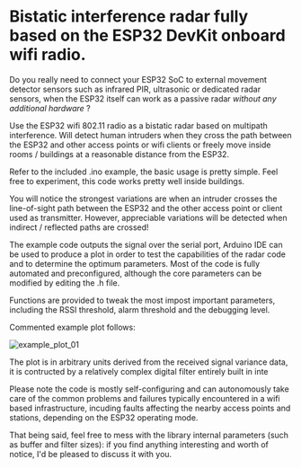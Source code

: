# Bistatic interference radar fully based on the ESP32 DevKit onboard wifi radio.

Do you really need to connect your ESP32 SoC to external movement detector sensors such as infrared PIR, ultrasonic or dedicated radar sensors, when the ESP32 itself can work as a passive radar *without any additional hardware* ?


Use the ESP32 wifi 802.11 radio as a bistatic radar based on multipath interference. Will detect human intruders when they cross the path between the ESP32 and other access points or wifi clients or freely move inside rooms / buildings at a reasonable distance from the ESP32.

Refer to the included .ino example, the basic usage is pretty simple. Feel free to experiment, this code works pretty well inside buildings. 

You will notice the strongest variations are when an intruder crosses the line-of-sight path between the ESP32 and the other access point or client used as transmitter. However, appreciable variations will be detected when indirect / reflected paths are crossed!

The example code outputs the signal over the serial port, Arduino IDE can be used to produce a plot in order to test the capabilities of the radar code and to 
determine the optimum parameters. 
Most of the code is fully automated and preconfigured, although the core parameters can be modified by editing the .h file. 

Functions are provided to tweak the most impost important parameters, including the RSSI threshold, alarm threshold and the debugging level. 

Commented example plot follows:

![example_plot_01](https://user-images.githubusercontent.com/62485162/146927658-b540635e-16f6-4b56-b713-32469a1c8256.png)

The plot is in arbitrary units derived from the received signal variance data, it is contructed by a relatively complex digital filter entirely built in inte

Please note the code is mostly self-configuring and can autonomously take care of the common problems and failures typically encountered in a wifi based infrastructure, incuding faults affecting the nearby access points and stations, depending on the ESP32 operating mode. 

That being said, feel free to mess with the library internal parameters (such as buffer and filter sizes): if you find anything interesting and worth of notice, I'd be pleased to discuss it with you. 
